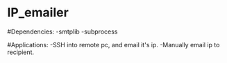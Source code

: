 # IP_emailer

#Dependencies:
  -smtplib
  -subprocess
  
#Applications:
  -SSH into remote pc, and email it's ip.
  -Manually email ip to recipient.
